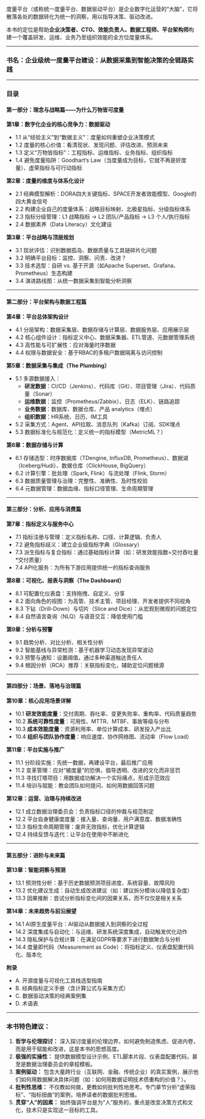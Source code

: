 度量平台（或称统一度量平台、数据驱动平台）是企业数字化运营的“大脑”，它将散落各处的数据转化为统一的洞察，用以指导决策、驱动改进。

本书的定位是帮助**企业决策者、CTO、效能负责人、数据工程师、平台架构师**构建一个覆盖研发、运维、业务乃至组织效能的全方位度量体系。

---

### **书名：企业级统一度量平台建设：从数据采集到智能决策的全链路实践**

---

### **目录**

#### **第一部分：理念与战略篇——为什么万物皆可度量**

**第1章：数字化企业的核心竞争力：数据驱动**
*   1.1 从“经验主义”到“数据主义”：度量如何重塑企业决策模式
*   1.2 度量的核心价值：看清现状、发现问题、评估改进、预测未来
*   1.3 定义“万物皆指标”：工程指标、运维指标、业务指标、组织指标
*   1.4 避免度量陷阱：Goodhart‘s Law（当度量成为目标，它就不再是好度量）、虚荣指标与可行动指标

**第2章：度量的维度与体系化设计**
*   2.1 经典模型解析：DORA四大关键指标、SPACE开发者效能模型、Google的四大黄金信号
*   2.2 构建企业自己的度量体系：战略目标映射、北极星指标、分级指标体系
*   2.3 指标分级管理：L1 战略指标 -> L2 团队/产品指标 -> L3 个人/执行指标
*   2.4 数据素养（Data Literacy）文化建设

**第3章：平台战略与顶层规划**
*   3.1 现状评估：识别数据孤岛、数据质量与工具链碎片化问题
*   3.2 明确平台目标：监控、洞察、问责、改进？
*   3.3 技术选型：自研 vs. 基于开源（如Apache Superset、Grafana、Prometheus）生态构建
*   3.4 演进路线图：从统一数据采集到智能分析洞察

---

#### **第二部分：平台架构与数据工程篇**

**第4章：平台总体架构设计**
*   4.1 分层架构：数据采集层、数据存储与计算层、数据服务层、应用展示层
*   4.2 核心组件设计：指标定义中心、数据采集器、ETL管道、元数据管理系统
*   4.3 高性能与可扩展性：应对海量时序数据
*   4.4 权限与数据安全：基于RBAC的多租户数据隔离与访问控制

**第5章：数据采集与集成（The Plumbing）**
*   5.1 多源数据接入：
    *   **研发数据**：CI/CD（Jenkins）、代码库（Git）、项目管理（Jira）、代码质量（Sonar）
    *   **运维数据**：监控（Prometheus/Zabbix）、日志（ELK）、链路追踪
    *   **业务数据**：数据库、数据仓库、产品 analytics（埋点）
    *   **组织数据**：HR系统、日历、IM工具
*   5.2 采集方式：Agent、API拉取、消息队列（Kafka）订阅、SDK埋点
*   5.3 数据标准化与规范化：定义统一的指标模型（MetricML？）

**第6章：数据存储与计算**
*   6.1 存储选型：时序数据库（TDengine, InfluxDB, Prometheus）、数据湖（Iceberg/Hudi）、数据仓库（ClickHouse, BigQuery）
*   6.2 计算引擎：批处理（Spark, Flink）与流处理（Flink, Storm）
*   6.3 数据质量管理与治理：完整性、准确性、及时性校验
*   6.4 元数据管理：数据血缘、指标口径管理、生命周期管理

---

#### **第三部分：分析、应用与消费篇**

**第7章：指标定义与服务中心**
*   7.1 指标注册与管理：定义指标名称、口径、计算逻辑、负责人
*   7.2 避免指标歧义：建立企业级指标字典（Glossary）
*   7.3 派生指标与复合指标：通过基础指标计算（如：研发效能指数=交付吞吐量*交付质量）
*   7.4 API化服务：为所有下游应用提供统一的指标查询服务

**第8章：可视化、报表与洞察（The Dashboard）**
*   8.1 可配置化仪表盘：支持拖拽、自定义、分享
*   8.2 面向角色的视图：为高管、技术主管、项目经理、开发者提供不同视角
*   8.3 下钻（Drill-Down）与切片（Slice and Dice）：从宏观到微观的问题定位
*   8.4 自然语言查询（NLQ）与语音交互：降低使用门槛

**第9章：分析与预警**
*   9.1 趋势分析、对比分析、相关性分析
*   9.2 智能基线与异常检测：基于机器学习动态发现异常波动
*   9.3 预警与通知：设置阈值，通过多种渠道触达责任人
*   9.4 根因分析（RCA）推荐：关联指标变化，辅助定位问题根源

---

#### **第四部分：场景、落地与治理篇**

**第10章：核心应用场景详解**
*   10.1 **研发效能度量**：交付周期、吞吐率、变更失败率、重构率、代码质量趋势
*   10.2 **系统可靠性度量**：可用性、MTTR、MTBF、事故等级与分布
*   10.3 **成本效能度量**：资源利用率、单位计算成本、研发投入产出比
*   10.4 **组织与团队协作度量**：响应速度、协作网络图、流动率（Flow Load）

**第11章：平台实施与推广**
*   11.1 分阶段实施：先统一数据，再建设平台，最后推广应用
*   11.2 变革管理：应对“被度量”的恐惧，倡导透明、改进的文化而非惩罚
*   11.3 寻找灯塔项目：用数据成功解决一个实际痛点，形成示范效应
*   11.4 培训与赋能：教会团队如何提问、如何用数据回答问题

**第12章：运营、治理与持续改进**
*   12.1 成立数据治理委员会：负责指标口径的仲裁与规范制定
*   12.2 平台自身健康度度量：接入量、查询量、用户满意度、数据准确性
*   12.3 指标生命周期管理：废弃无效指标，优化计算逻辑
*   12.4 持续反馈与迭代：让平台在使用中不断进化

---

#### **第五部分：进阶与未来篇**

**第13章：智能洞察与预测**
*   13.1 预测性分析：基于历史数据预测项目进度、系统容量、故障风险
*   13.2 优化建议生成：自动生成改进建议（如：建议拆分模块以降低复杂度）
*   13.3 因果推断：尝试分析指标变化间的因果关系，而不仅仅是相关关系

**第14章：未来趋势与前沿展望**
*   14.1 AI原生度量平台：AI驱动从数据接入到洞察的全过程
*   14.2 深度集成与自动化：与运维、研发系统深度集成，自动触发优化动作
*   14.3 隐私保护与合规计算：在满足GDPR等要求下进行数据聚合与分析
*   14.4 度量即代码（Measurement as Code）：将指标定义、仪表盘配置代码化、版本化

**附录**
*   A. 开源度量与可视化工具栈选型指南
*   B. 经典指标定义手册（含计算公式与采集方式）
*   C. 数据驱动决策的经典案例集
*   D. 术语表

---

### **本书特色建议：**

1.  **哲学与伦理探讨：** 深入探讨度量的伦理边界，如何避免制造焦虑、促进内卷，而是用于赋能和改进，这是本书的思想高度。
2.  **极强的实操性：** 提供数据模型设计示例、ETL脚本片段、仪表盘配置代码，甚至是数据治理委员会的章程模板。
3.  **案例驱动：** 包含大量跨行业（互联网、金融、传统企业）的真实案例，展示他们如何用数据解决具体问题（如：如何用数据证明技术债重构的价值？）。
4.  **批判性思维：** 不仅教如何做，更教如何批判性地思考。专门章节分析“虚荣指标”、“指标扭曲”的案例，培养读者的数据批判思维。
5.  **贯穿“人”的因素：** 始终强调平台是为“人”服务的，重点是改变决策方式和文化，技术只是实现这一目标的工具。
